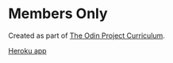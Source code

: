 # Members Only
Created as part of [The Odin Project Curriculum](https://www.theodinproject.com/courses/nodejs/lessons/members-only).

[Heroku app](https://members-only-express-project.herokuapp.com/)
